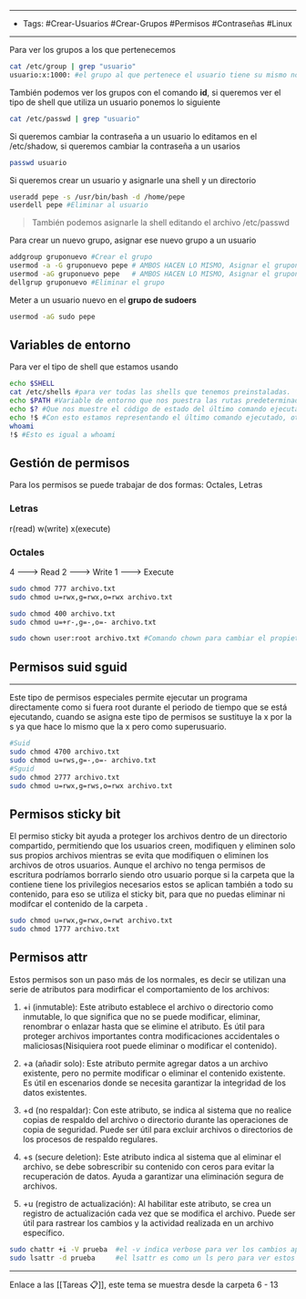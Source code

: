 ------
- Tags: #Crear-Usuarios #Crear-Grupos #Permisos #Contraseñas #Linux
----
Para ver los grupos a los que pertenecemos
```bash
cat /etc/group | grep "usuario"
usuario:x:1000: #el grupo al que pertenece el usuario tiene su mismo nombre
```
También podemos ver los grupos con el comando **id**, si queremos ver el tipo de shell que utiliza un usuario ponemos lo siguiente
```bash
cat /etc/passwd | grep "usuario"
```
Si queremos cambiar la contraseña a un usuario lo editamos en el /etc/shadow, si queremos cambiar la contraseña a un usarios
```bash
passwd usuario
```
Si queremos crear un usuario y asignarle una shell y un directorio
```bash
useradd pepe -s /usr/bin/bash -d /home/pepe
userdell pepe #Eliminar al usuario
```
> También podemos asignarle la shell editando el archivo /etc/passwd

Para crear un nuevo grupo, asignar ese nuevo grupo a un usuario
```bash
addgroup gruponuevo #Crear el grupo
usermod -a -G gruponuevo pepe # AMBOS HACEN LO MISMO, Asignar el gruponuevo a pepe
usermod -aG gruponuevo pepe   # AMBOS HACEN LO MISMO, Asignar el gruponuevo a pepe
dellgrup gruponuevo #Eliminar el grupo
```

Meter a un usuario nuevo en el **grupo de sudoers**
```bash
usermod -aG sudo pepe
```

## Variables de entorno
Para ver el tipo de shell que estamos usando
```bash
echo $SHELL
cat /etc/shells #para ver todas las shells que tenemos preinstaladas.
echo $PATH #Variable de entorno que nos puestra las rutas predeterminadas que utiliza el sistema para interpretar los comandos
echo $? #Que nos muestre el código de estado del último comando ejecutado, 1(Error), 127(Fallo), 0(Exitoso)
echo !$ #Con esto estamos representando el último comando ejecutado, otro ejemplo
whoami
!$ #Esto es igual a whoami
```

## Gestión de permisos

Para los permisos se puede trabajar de dos formas: Octales, Letras

### Letras
r(read)
w(write)
x(execute)
### Octales
4 --->  Read
2 --->  Write
1 ---> Execute

```bash
sudo chmod 777 archivo.txt
sudo chmod u=rwx,g=rwx,o=rwx archivo.txt

sudo chmod 400 archivo.txt
sudo chmod u=+r-,g=-,o=- archivo.txt

sudo chown user:root archivo.txt #Comando chown para cambiar el propietario de un archivo, primero se especifica el usuario y luego el grupo al que quieres que pertenezca.
```

## Permisos suid sguid
---
Este tipo de permisos especiales permite ejecutar un programa directamente como si fuera root durante el periodo de tiempo que se está ejecutando, cuando se asigna este tipo de permisos se sustituye la x por la s ya que hace lo mismo que la x pero como superusuario.
```bash
#Suid
sudo chmod 4700 archivo.txt
sudo chmod u=rws,g=-,o=- archivo.txt
#Sguid
sudo chmod 2777 archivo.txt
sudo chmod u=rwx,g=rws,o=rwx archivo.txt

```

## Permisos sticky bit
El permiso sticky bit ayuda a proteger los archivos dentro de un directorio compartido, permitiendo que los usuarios creen, modifiquen y eliminen solo sus propios archivos mientras se evita que modifiquen o eliminen los archivos de otros usuarios. Aunque el archivo no tenga permisos de escritura podríamos borrarlo siendo otro usuario porque si la carpeta que la contiene tiene los privilegios necesarios estos se aplican también a todo su contenido, para eso se utiliza el sticky bit, para que no puedas eliminar ni modifcar el contenido de la carpeta .
```bash
sudo chmod u=rwx,g=rwx,o=rwt archivo.txt
sudo chmod 1777 archivo.txt
```

## Permisos attr
Estos permisos son un paso más de los normales, es decir se utilizan una serie de atributos para modirficar el comportamiento de los archivos:
1.  +i (inmutable): Este atributo establece el archivo o directorio como inmutable, lo que significa que no se puede modificar, eliminar, renombrar o enlazar hasta que se elimine el atributo. Es útil para proteger archivos importantes contra modificaciones accidentales o maliciosas(Nisiquiera root puede eliminar o modificar el contenido).
    
2.  +a (añadir solo): Este atributo permite agregar datos a un archivo existente, pero no permite modificar o eliminar el contenido existente. Es útil en escenarios donde se necesita garantizar la integridad de los datos existentes.
    
3.  +d (no respaldar): Con este atributo, se indica al sistema que no realice copias de respaldo del archivo o directorio durante las operaciones de copia de seguridad. Puede ser útil para excluir archivos o directorios de los procesos de respaldo regulares.
    
4.  +s (secure deletion): Este atributo indica al sistema que al eliminar el archivo, se debe sobrescribir su contenido con ceros para evitar la recuperación de datos. Ayuda a garantizar una eliminación segura de archivos.
    
5.  +u (registro de actualización): Al habilitar este atributo, se crea un registro de actualización cada vez que se modifica el archivo. Puede ser útil para rastrear los cambios y la actividad realizada en un archivo específico.

```bash
sudo chattr +i -V prueba  #el -v indica verbose para ver los cambios aplicados
sudo lsattr -d prueba     #el lsattr es como un ls pero para ver estos atributos y -d que especifica el directorio
```

-----
Enlace a las [[Tareas 📋]], este tema se muestra desde la carpeta 6 - 13


